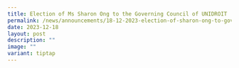 ```yaml
---
title: Election of Ms Sharon Ong to the Governing Council of UNIDROIT
permalink: /news/announcements/18-12-2023-election-of-sharon-ong-to-governing-council-of-unidroit/
date: 2023-12-18
layout: post
description: ""
image: ""
variant: tiptap
---
```

